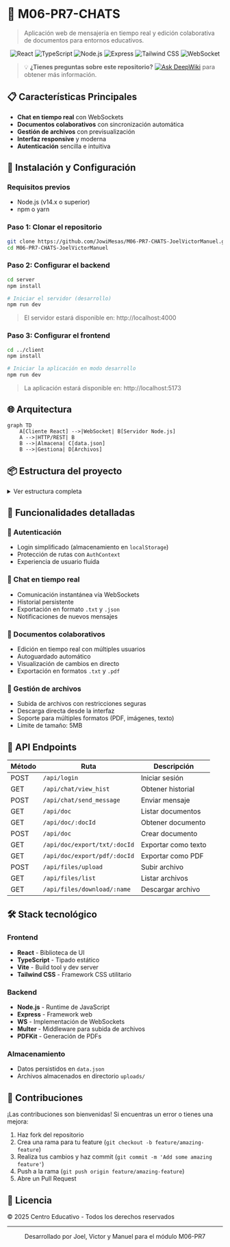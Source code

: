 # 💬 M06-PR7-CHATS

> Aplicación web de mensajería en tiempo real y edición colaborativa de documentos para entornos educativos.

<div align="center">

![React](https://img.shields.io/badge/React-20232A?style=for-the-badge&logo=react&logoColor=61DAFB)
![TypeScript](https://img.shields.io/badge/TypeScript-007ACC?style=for-the-badge&logo=typescript&logoColor=white)
![Node.js](https://img.shields.io/badge/Node.js-43853D?style=for-the-badge&logo=node.js&logoColor=white)
![Express](https://img.shields.io/badge/Express-000000?style=for-the-badge&logo=express&logoColor=white)
![Tailwind CSS](https://img.shields.io/badge/Tailwind_CSS-38B2AC?style=for-the-badge&logo=tailwind-css&logoColor=white)
![WebSocket](https://img.shields.io/badge/WebSocket-010101?style=for-the-badge&logo=socket.io&logoColor=white)

</div>

> 💡 **¿Tienes preguntas sobre este repositorio?** [![Ask DeepWiki](https://deepwiki.com/badge.svg)](https://deepwiki.com/JowiMesas/M06-PR7-CHATS-JoelVictorManuel) para obtener más información.

## 📋 Características Principales

- **Chat en tiempo real** con WebSockets
- **Documentos colaborativos** con sincronización automática
- **Gestión de archivos** con previsualización
- **Interfaz responsive** y moderna
- **Autenticación** sencilla e intuitiva

## 🚀 Instalación y Configuración

### Requisitos previos

- Node.js (v14.x o superior)
- npm o yarn

### Paso 1: Clonar el repositorio

```bash
git clone https://github.com/JowiMesas/M06-PR7-CHATS-JoelVictorManuel.git
cd M06-PR7-CHATS-JoelVictorManuel
```

### Paso 2: Configurar el backend

```bash
cd server
npm install

# Iniciar el servidor (desarrollo)
npm run dev
```

> El servidor estará disponible en: http://localhost:4000

### Paso 3: Configurar el frontend

```bash
cd ../client
npm install

# Iniciar la aplicación en modo desarrollo
npm run dev
```

> La aplicación estará disponible en: http://localhost:5173

## 🌐 Arquitectura

```mermaid
graph TD
    A[Cliente React] -->|WebSocket| B[Servidor Node.js]
    A -->|HTTP/REST| B
    B -->|Almacena| C[data.json]
    B -->|Gestiona| D[Archivos]
```

## 📦 Estructura del proyecto

<details>
<summary>Ver estructura completa</summary>

```
M06-PR7-CHATS-JoelVictorManuel/
├── server/
│   ├── controllers/
│   │   ├── authController.js
│   │   ├── chatController.js
│   │   ├── documentController.js
│   │   └── fileController.js
│   ├── data/
│   │   └── data.json
│   ├── routes/
│   │   ├── authRoutes.js
│   │   ├── chatRoutes.js
│   │   ├── documentRoutes.js
│   │   └── fileRoutes.js
│   ├── uploads/
│   ├── index.js
│   ├── package.json
│   └── package-lock.json
└── client/
    ├── package.json
    ├── package-lock.json
    └── src/
        ├── main.tsx
        ├── App.tsx
        ├── index.css
        ├── assets/
        │   └── react.svg
        ├── components/
        │   ├── Chat.tsx
        │   ├── DocumentList.tsx
        │   ├── DocumentEditor.tsx
        │   ├── FileUpload.tsx
        │   └── FileList.tsx
        ├── contexts/
        │   └── AuthContext.tsx
        ├── pages/
        │   ├── LoginPage.tsx
        │   └── Dashboard.tsx
        ├── services/
        │   ├── authService.ts
        │   ├── chatService.ts
        │   ├── documentService.ts
        │   ├── fileService.ts
        │   └── socketService.ts
        ├── types/
        │   ├── User.ts
        │   ├── Chat.ts
        │   └── Document.ts
        └── App.css
```
</details>

## 📝 Funcionalidades detalladas

### 👤 Autenticación

- Login simplificado (almacenamiento en `localStorage`)
- Protección de rutas con `AuthContext`
- Experiencia de usuario fluida

### 💬 Chat en tiempo real

- Comunicación instantánea vía WebSockets
- Historial persistente
- Exportación en formato `.txt` y `.json`
- Notificaciones de nuevos mensajes

### 📄 Documentos colaborativos

- Edición en tiempo real con múltiples usuarios
- Autoguardado automático
- Visualización de cambios en directo
- Exportación en formatos `.txt` y `.pdf`

### 📁 Gestión de archivos

- Subida de archivos con restricciones seguras
- Descarga directa desde la interfaz
- Soporte para múltiples formatos (PDF, imágenes, texto)
- Límite de tamaño: 5MB

## 🔌 API Endpoints

| Método | Ruta                         | Descripción                   |
|--------|------------------------------|-------------------------------|
| POST   | `/api/login`                 | Iniciar sesión                |
| GET    | `/api/chat/view_hist`        | Obtener historial             |
| POST   | `/api/chat/send_message`     | Enviar mensaje                |
| GET    | `/api/doc`                   | Listar documentos             |
| GET    | `/api/doc/:docId`            | Obtener documento             |
| POST   | `/api/doc`                   | Crear documento               |
| GET    | `/api/doc/export/txt/:docId` | Exportar como texto           |
| GET    | `/api/doc/export/pdf/:docId` | Exportar como PDF             |
| POST   | `/api/files/upload`          | Subir archivo                 |
| GET    | `/api/files/list`            | Listar archivos               |
| GET    | `/api/files/download/:name`  | Descargar archivo             |

## 🛠️ Stack tecnológico

### Frontend
- **React** - Biblioteca de UI
- **TypeScript** - Tipado estático
- **Vite** - Build tool y dev server
- **Tailwind CSS** - Framework CSS utilitario

### Backend
- **Node.js** - Runtime de JavaScript
- **Express** - Framework web
- **WS** - Implementación de WebSockets
- **Multer** - Middleware para subida de archivos
- **PDFKit** - Generación de PDFs

### Almacenamiento
- Datos persistidos en `data.json`
- Archivos almacenados en directorio `uploads/`

## 🤝 Contribuciones

¡Las contribuciones son bienvenidas! Si encuentras un error o tienes una mejora:

1. Haz fork del repositorio
2. Crea una rama para tu feature (`git checkout -b feature/amazing-feature`)
3. Realiza tus cambios y haz commit (`git commit -m 'Add some amazing feature'`)
4. Push a la rama (`git push origin feature/amazing-feature`)
5. Abre un Pull Request

## 📜 Licencia

© 2025 Centro Educativo - Todos los derechos reservados

---

<div align="center">
Desarrollado por Joel, Victor y Manuel para el módulo M06-PR7
</div>
